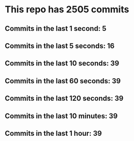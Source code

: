 # This repo has 2505 commits

## Commits in the last 1 second: 5
## Commits in the last 5 seconds: 16
## Commits in the last 10 seconds: 39
## Commits in the last 60 seconds: 39
## Commits in the last 120 seconds: 39
## Commits in the last 10 minutes: 39
## Commits in the last 1 hour: 39
